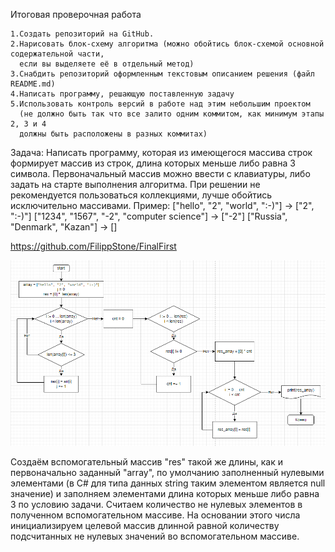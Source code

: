 Итоговая проверочная работа

    1.Создать репозиторий на GitHub.
    2.Нарисовать блок-схему алгоритма (можно обойтись блок-схемой основной содержательной части, 
      если вы выделяете её в отдельный метод)
    3.Снабдить репозиторий оформленным текстовым описанием решения (файл README.md)
    4.Написать программу, решающую поставленную задачу
    5.Использовать контроль версий в работе над этим небольшим проектом 
      (не должно быть так что все залито одним коммитом, как минимум этапы 2, 3 и 4 
      должны быть расположены в разных коммитах)

Задача: Написать программу, которая из имеющегося массива строк формирует массив из строк, длина которых меньше либо равна 3 символа. Первоначальный массив можно ввести с клавиатуры, либо задать на старте выполнения алгоритма. При решении не рекомендуется пользоваться коллекциями, лучше обойтись исключительно массивами.
Пример:
["hello", "2", "world", ":-)"] -> ["2", ":-)"]
["1234", "1567", "-2", "computer science"] -> ["-2"]
["Russia", "Denmark", "Kazan"] -> []

https://github.com/FilippStone/FinalFirst

![psevdokod.PNG](psevdokod.PNG)

Создаём вспомогательный массив "res" такой же длины, как и первоначально заданный "array", по умолчанию заполненный нулевыми элементами (в C# для типа данных string таким элементом является null значение) и заполняем элементами длина которых меньше либо равна 3 по условию задачи. Считаем количество не нулевых элементов в полученном вспомогательном массиве. На основании этого числа инициализируем целевой массив длинной равной количеству подсчитанных не нулевых значений во вспомогательном массиве.

